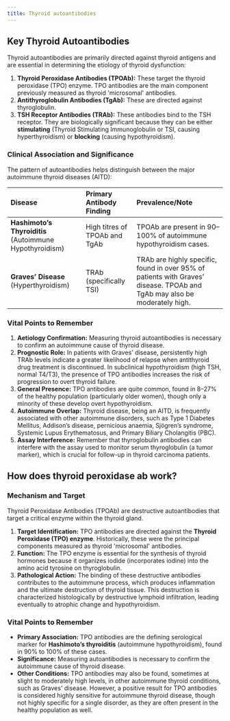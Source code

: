 ```yaml
---
title: Thyroid autoantibodies
---
```


## Key Thyroid Autoantibodies

Thyroid autoantibodies are primarily directed against thyroid antigens and are essential in determining the etiology of thyroid dysfunction:

1.  **Thyroid Peroxidase Antibodies (TPOAb):** These target the thyroid peroxidase (TPO) enzyme. TPO antibodies are the main component previously measured as thyroid 'microsomal' antibodies.
2.  **Antithyroglobulin Antibodies (TgAb):** These are directed against thyroglobulin.
3.  **TSH Receptor Antibodies (TRAb):** These antibodies bind to the TSH receptor. They are biologically significant because they can be either **stimulating** (Thyroid Stimulating Immunoglobulin or TSI, causing hyperthyroidism) or **blocking** (causing hypothyroidism).

### Clinical Association and Significance

The pattern of autoantibodies helps distinguish between the major autoimmune thyroid diseases (AITD):

| Disease | Primary Antibody Finding | Prevalence/Note |
| :--- | :--- | :--- |
| **Hashimoto’s Thyroiditis** (Autoimmune Hypothyroidism) | High titres of TPOAb and TgAb | TPOAb are present in 90–100% of autoimmune hypothyroidism cases. |
| **Graves’ Disease** (Hyperthyroidism) | TRAb (specifically TSI) | TRAb are highly specific, found in over 95% of patients with Graves’ disease. TPOAb and TgAb may also be moderately high. |

### Vital Points to Remember

1.  **Aetiology Confirmation:** Measuring thyroid autoantibodies is necessary to confirm an autoimmune cause of thyroid disease.
2.  **Prognostic Role:** In patients with Graves' disease, persistently high TRAb levels indicate a greater likelihood of relapse when antithyroid drug treatment is discontinued. In subclinical hypothyroidism (high TSH, normal T4/T3), the presence of TPO antibodies increases the risk of progression to overt thyroid failure.
3.  **General Presence:** TPO antibodies are quite common, found in 8–27% of the healthy population (particularly older women), though only a minority of these develop overt hypothyroidism.
4.  **Autoimmune Overlap:** Thyroid disease, being an AITD, is frequently associated with other autoimmune disorders, such as Type 1 Diabetes Mellitus, Addison’s disease, pernicious anaemia, Sjögren’s syndrome, Systemic Lupus Erythematosus, and Primary Biliary Cholangitis (PBC).
5.  **Assay Interference:** Remember that thyroglobulin antibodies can interfere with the assay used to monitor serum thyroglobulin (a tumor marker), which is crucial for follow-up in thyroid carcinoma patients.

## How does thyroid peroxidase ab work? 

### Mechanism and Target

Thyroid Peroxidase Antibodies (TPOAb) are destructive autoantibodies that target a critical enzyme within the thyroid gland.

1.  **Target Identification:** TPO antibodies are directed against the **Thyroid Peroxidase (TPO) enzyme**. Historically, these were the principal components measured as thyroid 'microsomal' antibodies.
2.  **Function:** The TPO enzyme is essential for the synthesis of thyroid hormones because it organizes iodide (incorporates iodine) into the amino acid tyrosine on thyroglobulin.
3.  **Pathological Action:** The binding of these destructive antibodies contributes to the autoimmune process, which produces inflammation and the ultimate destruction of thyroid tissue. This destruction is characterized histologically by destructive lymphoid infiltration, leading eventually to atrophic change and hypothyroidism.

### Vital Points to Remember

*   **Primary Association:** TPO antibodies are the defining serological marker for **Hashimoto’s thyroiditis** (autoimmune hypothyroidism), found in 90% to 100% of these cases.
*   **Significance:** Measuring autoantibodies is necessary to confirm the autoimmune cause of thyroid disease.
*   **Other Conditions:** TPO antibodies may also be found, sometimes at slight to moderately high levels, in other autoimmune thyroid conditions, such as Graves' disease. However, a positive result for TPO antibodies is considered highly sensitive for autoimmune thyroid disease, though not highly specific for a single disorder, as they are often present in the healthy population as well.